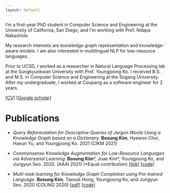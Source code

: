 ```yaml
---
layout: default
---
```


I’m a first-year PhD student in Computer Science and Engineering at the University of California, San Diego, and I'm working with Prof. Ndapa Nakashole.

My research interests are knowledge graph representation and knowledge-aware models. I am also interested in multilingual NLP for low-resource languages.

Prior to UCSD, I worked as a researcher in Natural Language Processing lab at the Sungkyunkwan University with Prof. Youngjoong Ko. I received B.S. and M.S. in Computer Science and Engineering at the Sogang University. After my undergraduate, I worked at Coupang as a software engineer for 2 years.

[[CV]](https://drive.google.com/file/d/1mE-nxby0L2BamuMna60PK_2uYlrAIvi-/view?usp=sharing)
[[Google scholar]](https://scholar.google.com/citations?user=gbFNtPUAAAAJ&hl=en)

# [](#header-1)Publications

* *Query Reformulation for Descriptive Queries of Jargon Words Using a Knowledge Graph based on a Dictionary.* **Bosung Kim**, Hyewon Choi, Haeun Yu, and Youngjoong Ko. 2021 (CIKM 2021)

* *Commonsense Knowledge Augmentation for Low-Resource Languages via Adversarial Learning.* **Bosung Kim**\*, Juae Kim\*, Youngjoong Ko, and Jungyun Seo. 2020. (AAAI 2021) (\*Equal contribution) [[link]](https://ojs.aaai.org/index.php/AAAI/article/view/16793) [[code]](https://github.com/bosung/knowledge-aug-adv)

* *Multi-task learning for Knowledge Graph Completion using Pre-trained Language.*  **Bosung Kim**, Taesuk Hong, Youngjoong Ko, and Jungyun Seo. 2020 (COLING 2020) [[pdf]](https://www.aclweb.org/anthology/2020.coling-main.153.pdf) [[code]](https://github.com/bosung/MTL-KGC)
